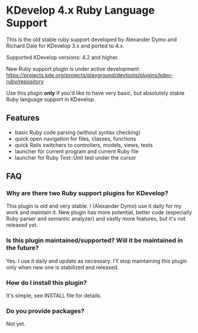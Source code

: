 # KDevelop 4.x Ruby Language Support

This is the old stable ruby support developed by Alexander Dymo and Richard Dale for KDevelop 3.x and ported to 4.x.

Supported KDevelop versions: 4.2 and higher.

New Ruby support plugin is under active development: https://projects.kde.org/projects/playground/devtools/plugins/kdev-ruby/repository

Use this plugin __only__ if you'd like to have very basic, but absolutely stable Ruby language support in KDevelop.

## Features
- basic Ruby code parsing (without syntax checking)
- quick open navigation for files, classes, functions
- quick Rails switchers to controllers, models, views, tests
- launcher for current program and current Ruby file
- launcher for Ruby Test::Unit test under the cursor

## FAQ
### Why are there two Ruby support plugins for KDevelop?
This plugin is old and very stable. I (Alexander Dymo) use it daily for my work and maintain it. New plugin has more potential, better code (especially Ruby parser and semantic analyzer) and vastly more features, but it's not released yet.

### Is this plugin maintained/supported? Will it be maintained in the future?
Yes. I use it daily and update as necessary. I'll stop maintaining this plugin only when new one is stabilized and released.

### How do I install this plugin?
It's simple, see INSTALL file for details.

### Do you provide packages?
Not yet.
